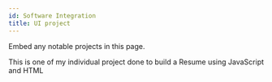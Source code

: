 ```yaml
---
id: Software Integration
title: UI project
---
```


Embed any notable projects in this page.

This is one of my individual project done to build a Resume using JavaScript and HTML



